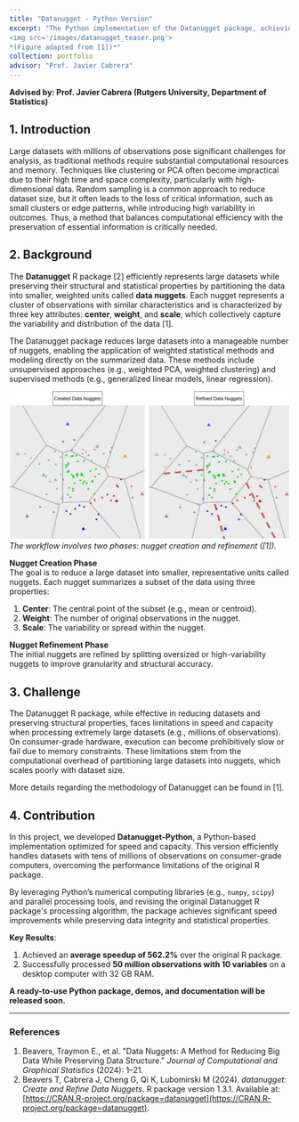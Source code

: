 ```yaml
---
title: "Datanugget - Python Version"  
excerpt: "The Python implementation of the Datanugget package, achieving at least a 500% improvement in speed and capacity compared to the original R version.<br/> 
<img src='/images/datanugget_teaser.png'> 
*(Figure adapted from [1])*" 
collection: portfolio
advisor: "Prof. Javier Cabrera"
---
```


**Advised by: Prof. Javier Cabrera (Rutgers University, Department of Statistics)** 

## 1. Introduction
Large datasets with millions of observations pose significant challenges for analysis, as traditional methods require substantial computational resources and memory. Techniques like clustering or PCA often become impractical due to their high time and space complexity, particularly with high-dimensional data. Random sampling is a common approach to reduce dataset size, but it often leads to the loss of critical information, such as small clusters or edge patterns, while introducing high variability in outcomes. Thus, a method that balances computational efficiency with the preservation of essential information is critically needed. 

## 2. Background
The **Datanugget** R package [2] efficiently represents large datasets while preserving their structural and statistical properties by partitioning the data into smaller, weighted units called **data nuggets**. Each nugget represents a cluster of observations with similar characteristics and is characterized by three key attributes: **center**, **weight**, and **scale**, which collectively capture the variability and distribution of the data [1].

The Datanugget package reduces large datasets into a manageable number of nuggets, enabling the application of weighted statistical methods and modeling directly on the summarized data. These methods include unsupervised approaches (e.g., weighted PCA, weighted clustering) and supervised methods (e.g., generalized linear models, linear regression). 

![Data Nugget Workflow](/images/datanugget_teaser.png "Data Nugget Creation and Refinement (Adapted from [1])")  
*The workflow involves two phases: nugget creation and refinement ([1]).* 

**Nugget Creation Phase**  
The goal is to reduce a large dataset into smaller, representative units called nuggets. Each nugget summarizes a subset of the data using three properties:  
1. **Center**: The central point of the subset (e.g., mean or centroid).  
2. **Weight**: The number of original observations in the nugget.  
3. **Scale**: The variability or spread within the nugget.  

**Nugget Refinement Phase**  
The initial nuggets are refined by splitting oversized or high-variability nuggets to improve granularity and structural accuracy. 


## 3. Challenge
The Datanugget R package, while effective in reducing datasets and preserving structural properties, faces limitations in speed and capacity when processing extremely large datasets (e.g., millions of observations). On consumer-grade hardware, execution can become prohibitively slow or fail due to memory constraints. These limitations stem from the computational overhead of partitioning large datasets into nuggets, which scales poorly with dataset size. 

More details regarding the methodology of Datanugget can be found in [1].

## 4. Contribution
In this project, we developed **Datanugget-Python**, a Python-based implementation optimized for speed and capacity. This version efficiently handles datasets with tens of millions of observations on consumer-grade computers, overcoming the performance limitations of the original R package. 

By leveraging Python’s numerical computing libraries (e.g., `numpy`, `scipy`) and parallel processing tools, and revising the original Datanugget R package's processing algorithm, the package achieves significant speed improvements while preserving data integrity and statistical properties. 

**Key Results**:  
1. Achieved an **average speedup of 562.2%** over the original R package. 
2. Successfully processed **50 million observations with 10 variables** on a desktop computer with 32 GB RAM. 

**A ready-to-use Python package, demos, and documentation will be released soon.** 

---

### References  
1. Beavers, Traymon E., et al. "Data Nuggets: A Method for Reducing Big Data While Preserving Data Structure." *Journal of Computational and Graphical Statistics* (2024): 1–21.  
2. Beavers T, Cabrera J, Cheng G, Qi K, Lubomirski M (2024). *datanugget: Create and Refine Data Nuggets*. R package version 1.3.1. Available at: [https://CRAN.R-project.org/package=datanugget](https://CRAN.R-project.org/package=datanugget).